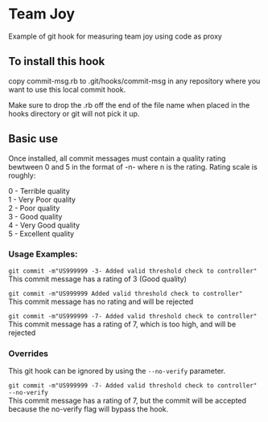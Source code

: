 # Team Joy
Example of git hook for measuring team joy using code as proxy

## To install this hook
copy commit-msg.rb to .git/hooks/commit-msg in any repository where you want to use this local commit hook.

Make sure to drop the .rb off the end of the file name when placed in the hooks directory or git will not pick it up.

## Basic use
Once installed, all commit messages must contain a quality rating bewtween 0 and 5 in the format of -n- where n is the rating.
Rating scale is roughly:

0 - Terrible quality<br />
1 - Very Poor quality<br />
2 - Poor quality<br />
3 - Good quality<br />
4 - Very Good quality<br />
5 - Excellent quality

### Usage Examples:

`git commit -m"US999999 -3- Added valid threshold check to controller"` <br/>
This commit message has a rating of 3 (Good quality)

`git commit -m"US999999 Added valid threshold check to controller"` <br/>
This commit message has no rating and will be rejected

`git commit -m"US999999 -7- Added valid threshold check to controller"` <br/>
This commit message has a rating of 7, which is too high, and will be rejected

### Overrides
This git hook can be ignored by using the `--no-verify` parameter.

`git commit -m"US999999 -7- Added valid threshold check to controller" --no-verify` <br/>
This commit message has a rating of 7, but the commit will be accepted because the no-verify flag will bypass the hook.

